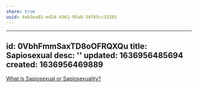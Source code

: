 ```yaml
---
share: true
uuid: 4eb3ea02-ed2d-4361-95a8-34f05cc33265
---
```

---
id: 0VbhFmmSaxTD8oOFRQXQu
title: Sapiosexual
desc: ''
updated: 1636956485694
created: 1636956469889
---

[What is Sapiosexual or Sapiosexuality?](https://www.webmd.com/sex/sapiosexual-what-it-means)

